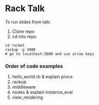 # Rack Talk

To run slides from talk:  
1.  Clone repo  
2.  cd into repo  


```
cd rocket
rackup -p 3000
# go to localhost:3000 and use arrow keys
```

### Order of code examples

1.  hello_world.rb & explain procs  
2.  rackup  
3.  middleware  
2.  routes & explain instance_eval  
4.  view_rendering   



